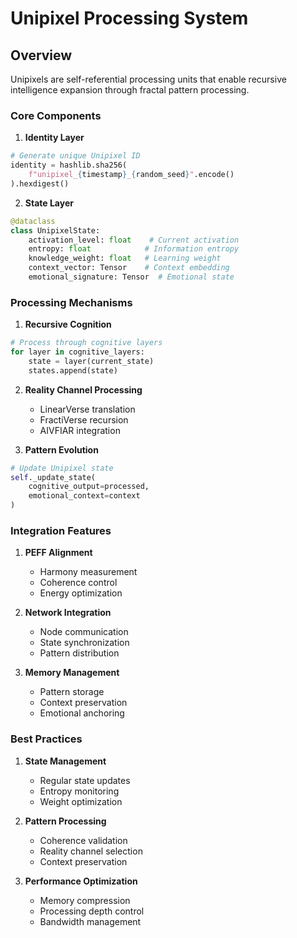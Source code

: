 # Unipixel Processing System

## Overview
Unipixels are self-referential processing units that enable recursive intelligence expansion through fractal pattern processing.

### Core Components

1. **Identity Layer**
```python
# Generate unique Unipixel ID
identity = hashlib.sha256(
    f"unipixel_{timestamp}_{random_seed}".encode()
).hexdigest()
```

2. **State Layer**
```python
@dataclass
class UnipixelState:
    activation_level: float    # Current activation
    entropy: float            # Information entropy
    knowledge_weight: float   # Learning weight
    context_vector: Tensor    # Context embedding
    emotional_signature: Tensor  # Emotional state
```

### Processing Mechanisms

1. **Recursive Cognition**
```python
# Process through cognitive layers
for layer in cognitive_layers:
    state = layer(current_state)
    states.append(state)
```

2. **Reality Channel Processing**
   - LinearVerse translation
   - FractiVerse recursion
   - AIVFIAR integration

3. **Pattern Evolution**
```python
# Update Unipixel state
self._update_state(
    cognitive_output=processed,
    emotional_context=context
)
```

### Integration Features

1. **PEFF Alignment**
   - Harmony measurement
   - Coherence control
   - Energy optimization

2. **Network Integration**
   - Node communication
   - State synchronization
   - Pattern distribution

3. **Memory Management**
   - Pattern storage
   - Context preservation
   - Emotional anchoring

### Best Practices

1. **State Management**
   - Regular state updates
   - Entropy monitoring
   - Weight optimization

2. **Pattern Processing**
   - Coherence validation
   - Reality channel selection
   - Context preservation

3. **Performance Optimization**
   - Memory compression
   - Processing depth control
   - Bandwidth management 
